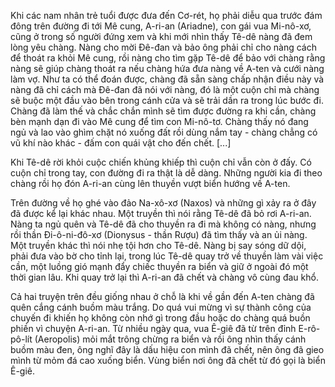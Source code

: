 Khi các nam nhân trẻ tuổi được đưa đến Cơ-rét, họ phải diễu qua trước đám đông trên đường đi tới Mê cung, A-ri-an (Ariadne), con gái vua Mi-nô-xơ, cũng ở trong số người đứng xem và khi mới nhìn thấy Tê-dê nàng đã đem lòng yêu chàng. Nàng cho mời Đê-đan và bảo ông phải chỉ cho nàng cách để thoát ra khỏi Mê cung, rồi nàng cho tìm gặp Tê-dê để bảo với chàng rằng nàng sẽ giúp chàng thoát ra nếu chàng hứa đưa nàng về A-ten và cưới nàng làm vợ. Như ta có thể đoán được, chàng đã sẵn sàng chấp nhận điều này và nàng đã chỉ cách mà Đê-đan đã nói với nàng, đó là một cuộn chỉ mà chàng sẽ buộc một đầu vào bên trong cánh cửa và sẽ trải dần ra trong lúc bước đi. Chàng đã làm thế và chắc chắn mình sẽ tìm được đường ra khi cần, chàng bèn mạnh dạn đi vào Mê cung để tìm con Mi-nô-tơ. Chàng thấy nó đang ngủ và lao vào ghìm chặt nó xuống đất rồi dùng nắm tay - chàng chẳng có vũ khí nào khác - đấm con quái vật cho đến chết. [...]

Khi Tê-dê rời khỏi cuộc chiến khủng khiếp thì cuộn chỉ vẫn còn ở đấy. Có cuộn chỉ trong tay, con đường đi ra thật là dễ dàng. Những người kia đi theo chàng rồi họ đón A-ri-an cùng lên thuyền vượt biển hướng về A-ten.

Trên đường về họ ghé vào đảo Na-xô-xơ (Naxos) và những gì xảy ra ở đây đã được kể lại khác nhau. Một truyền thì nói rằng Tê-dê đã bỏ rơi A-ri-an. Nàng ta ngủ quên và Tê-dê đã cho thuyền ra đi mà không có nàng, nhưng rồi thần Đi-ô-ni-đô-xơ (Dionysus - thần Rượu) đã tìm thấy và an ủi nàng. Một truyền khác thì nói nhẹ tội hơn cho Tê-dê. Nàng bị say sóng dữ dội, phải đưa vào bờ cho tỉnh lại, trong lúc Tê-dê quay trở về thuyền làm vài việc cần, một luồng gió mạnh đẩy chiếc thuyền ra biển và giữ ở ngoài đó một thời gian lâu. Khi quay trở lại thì A-ri-an đã chết và chàng vô cùng đau khổ.

Cả hai truyện trên đều giống nhau ở chỗ là khi về gần đến A-ten chàng đã quên cắng cánh buồm màu trắng. Do quá vui mừng vì sự thành công của chuyến đi khiến họ không còn nhớ gì trong đầu hoặc do chàng quá buồn phiền vì chuyện A-ri-an. Từ nhiều ngày qua, vua Ê-giê đã từ trên đỉnh E-rô-pô-lít (Aeropolis) mỏi mắt trông chừng ra biển và rồi ông nhìn thấy cánh buồm màu đen, ông nghĩ đây là dấu hiệu con mình đã chết, nên ông đã gieo mình từ mỏm đá cao xuống biển. Vùng biển nơi ông đã chết từ đó gọi là biển Ê-giê.
